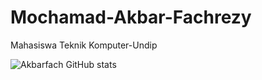 # Mochamad-Akbar-Fachrezy
Mahasiswa Teknik Komputer-Undip

![Akbarfach GitHub stats](https://github-readme-stats.vercel.app/api?username=akbarfach&show_icons=true&theme=radical)

